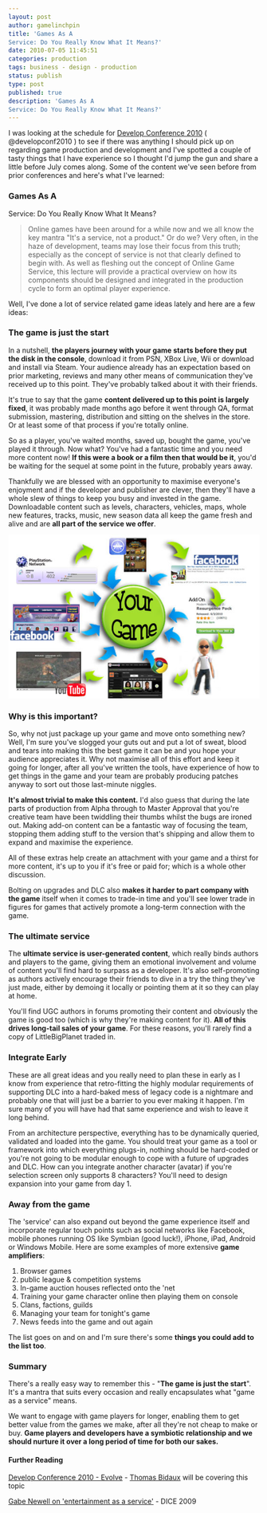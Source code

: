 ```yaml
---
layout: post
author: gamelinchpin
title: 'Games As A
Service: Do You Really Know What It Means?'
date: 2010-07-05 11:45:51
categories: production
tags: business - design - production
status: publish
type: post
published: true
description: 'Games As A
Service: Do You Really Know What It Means?'
---
```

I was looking at the schedule for [Develop Conference
2010](http://www.develop-conference.com/) ( @developconf2010 ) to see if there was anything I should pick up on regarding game production and development and I've spotted a couple of tasty things that I have experience so I thought I'd jump the gun and share a little before July comes along. Some of the content we've seen before from prior conferences and here's what I've
learned:

### Games As A
Service: Do You Really Know What It Means?

> Online games have been around for a while now and we all know the key
> mantra "It's a service, not a product." Or do we? Very often, in the
> haze of development, teams may lose their focus from this truth;
> especially as the concept of service is not that clearly defined to
> begin with. As well as fleshing out the concept of Online Game
> Service, this lecture will provide a practical overview on how its
> components should be designed and integrated in the production cycle
> to form an optimal player experience.

Well, I've done a lot of service related game ideas lately and here are
a few
ideas:

### The game is just the start

In a nutshell, **the players journey with your game starts before they
put the disk in the console**, download it from PSN, XBox Live, Wii or
download and install via Steam. Your audience already has an expectation
based on prior marketing, reviews and many other means of communication
they've received up to this point. They've probably talked about it with
their friends.

It's true to say that the game **content delivered up to this point is
largely fixed**, it was probably made months ago before it went through
QA, format submission, mastering, distribution and sitting on the
shelves in the store. Or at least some of that process if you're totally
online.

So as a player, you've waited months, saved up, bought the game, you've
played it through. Now what? You've had a fantastic time and you need
more content now! **If this were a book or a film then that would be
it**, you'd be waiting for the sequel at some point in the future,
probably years away.

Thankfully we are blessed with an opportunity to maximise everyone's
enjoyment and if the developer and publisher are clever, then they'll
have a whole slew of things to keep you busy and invested in the game.
Downloadable content such as levels, characters, vehicles, maps, whole
new features, tracks, music, new season data all keep the game fresh and
alive and are **all part of the service we offer**.

![](assets/GameAsAService.jpg "Game As A Service")

### Why is this important?

So, why not just package up your game and move onto something new? Well,
I'm sure you've slogged your guts out and put a lot of sweat, blood and
tears into making this the best game it can be and you hope your
audience appreciates it. Why not maximise all of this effort and keep it
going for longer, after all you've written the tools, have experience of
how to get things in the game and your team are probably producing
patches anyway to sort out those last-minute niggles.

**It's almost trivial to make this content.** I'd also guess that during
the late parts of production from Alpha through to Master Approval that
you're creative team have been twiddling their thumbs whilst the bugs
are ironed out. Making add-on content can be a fantastic way of focusing
the team, stopping them adding stuff to the version that's shipping and
allow them to expand and maximise the experience.

All of these extras help create an attachment with your game and a
thirst for more content, it's up to you if it's free or paid for; which
is a whole other discussion.

Bolting on upgrades and DLC also **makes it harder to part company with
the game** itself when it comes to trade-in time and you'll see lower
trade in figures for games that actively promote a long-term connection
with the game.

### The ultimate service

The **ultimate service is user-generated content**, which really binds
authors and players to the game, giving them an emotional involvement
and volume of content you'll find hard to surpass as a developer. It's
also self-promoting as authors actively encourage their friends to dive
in a try the thing they've just made, either by demoing it locally or
pointing them at it so they can play at home.

You'll find UGC authors in forums promoting their content and obviously
the game is good too (which is why they're making content for it). **All
of this drives long-tail sales of your game**. For these reasons, you'll
rarely find a copy of LittleBigPlanet traded in.

### Integrate Early

These are all great ideas and you really need to plan these in early as
I know from experience that retro-fitting the highly modular
requirements of supporting DLC into a hard-baked mess of legacy code is
a nightmare and probably one that will just be a barrier to you ever
making it happen. I'm sure many of you will have had that same
experience and wish to leave it long behind.

From an architecture perspective, everything has to be dynamically
queried, validated and loaded into the game. You should treat your game
as a tool or framework into which everything plugs-in, nothing should be
hard-coded or you're not going to be modular enough to cope with a
future of upgrades and DLC. How can you integrate another character
(avatar) if you're selection screen only supports 8 characters? You'll
need to design expansion into your game from day 1.

### Away from the game

The 'service' can also expand out beyond the game experience itself and
incorporate regular touch points such as social networks like Facebook,
mobile phones running OS like Symbian (good luck!), iPhone, iPad,
Android or Windows Mobile. Here are some examples of more extensive
**game amplifiers**:

1.  Browser games
2.  public league & competition systems
3.  In-game auction houses reflected onto the 'net
4.  Training your game character online then playing them on console
5.  Clans, factions, guilds
6.  Managing your team for tonight's game
7.  News feeds into the game and out again

The list goes on and on and I'm sure there's some **things you could add
to the list too**.

### Summary

There's a really easy way to remember this - "**The game is just the
start**". It's a mantra that suits every occasion and really
encapsulates what "game as a service" means.

We want to engage with game players for longer, enabling them to get
better value from the games we make, after all they're not cheap to make
or buy. **Game players and developers have a symbiotic relationship and
we should nurture it over a long period of time for both our sakes.**

#### Further Reading

[Develop Conference 2010 -
Evolve](http://www.develop-conference.com/developconference2010/all-sessions-evolve.html) -
[Thomas
Bidaux](http://www.develop-conference.com/developconference2010/biog_detail.html?id=3109) will be covering this topic

[Gabe Newell on 'entertainment as a
service'](http://www.edge-online.com/news/valves-newell-entertainment-a-service) - DICE 2009
